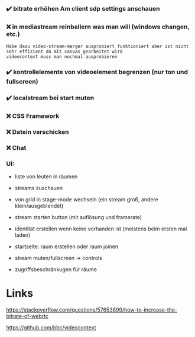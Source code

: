 ### ✔️ bitrate erhöhen Am client sdp settings anschauen
### ❌ in mediastream reinballern was man will (windows changen, etc.) 
``` 
Habe dazu video-stream-merger ausprobiert funktioniert aber ist nicht sehr effizient da mit canvas gearbeitet wird
videocontext muss man nochmal ausprobieren
```
### ✔️ kontrollelemente von videoelement begrenzen (nur ton und fullscreen)
### ✔️ localstream bei start muten

### ❌ CSS Framework
### ❌ Datein verschicken 
### ❌ Chat

### UI:
- liste von leuten in räumen
- streams zuschauen
- von grid in stage-mode wechseln (ein stream groß, andere klein/ausgeblendet)
- stream starten button (mit auflösung und framerate)
- identität erstellen wenn keine vorhanden ist (meistens beim ersten mal laden)
- startseite: raum erstellen oder raum joinen
- stream muten/fullscreen -> controls

- zugriffsbeschränkugen für räume

# Links 

https://stackoverflow.com/questions/57653899/how-to-increase-the-bitrate-of-webrtc

https://github.com/bbc/videocontext